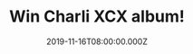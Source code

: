 ---
campaign-uuid: "c-f4b1fc71-a743-4020-b7e5-bb0fcc14c728"
type: "Competition"
category: "Music"
date: "2019-11-16T08:00:00.000Z"
end-date: "2020-01-16T23:59:00.000Z"
disable-form: false
is_promoted: true
has_entry_page: true
title: "Win Charli XCX  album!"
competition-description: "<p>Charli XCX is back with a brand new album: Charli. An\
  \ album that  seamlessly binds musical genres from the vast pop spectrum. Featuring\
  \ numerous and amazing collaborations including Lizzo, Christine & The Queens, Haim,\
  \ Troye Sivan, Brooke Candy, CupcakKe, Big Freedia, Sky Ferreira, Clairo and Yaeji.</p>\n\
  <p>Are you her biggest fan? Click below for a chance to win it now!</p>\n"
hero-header: "Win Charli XCX  album!"
terms-confirmation: "N/A"
banner-img: "https://assets.expresslyapp.com/asset-21371045-0060-482b-91d6-e83b1e6ae38e.jpg"
logo-left-href: "aaa.nme.com"
logo-left-image: "https://assets.expresslyapp.com/asset-79734c18-3e6a-4023-8693-79e810a08188.jpg"
logo-left-title: "NME AAA"
bg-image-hero: "https://assets.expresslyapp.com/asset-36911410-2ccd-4b46-a773-7bd1d5727042.jpg"
bg-image-first: "https://assets.expresslyapp.com/asset-b7d49007-628c-4007-9300-e9f091bc6daa.jpg"
section1-content: "<p>The art of collaboration is at the heart of the album, a verified\
  \ saviour of pop, 'Charli' seamlessly binds musical genres from the vast pop spectrum.\
  \ With Executive Production by A. G. Cook and Charli XCX, collaborators include\
  \ Lizzo, Christine & The Queens, Haim, Troye Sivan, Brooke Candy, CupcakKe, Big\
  \ Freedia, Sky Ferreira, Clairo and Yaeji.</p>\n<p>Charli teamed with AR makeup\
  \ artist Ines Alpha to design her artworks with a goal of dismantling classic beauty\
  \ ideals, a pairing which resulted in her striking album cover.</p>\n"
entry-title: "Win Charli XCX  album!"
entry-content: "<p>Enter the draw to win Charlie XCX  album by completing the form\
  \ below before 23:59 on the 15th of December 2019.</p>\n"
has-winner: false
prize-description: "Charlie XCX  album!"
special-conditions: "Multiple entries are allowed up to one every day."
country-restrictions:
- "GB"
---